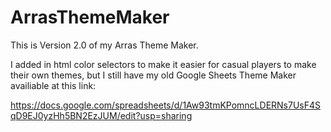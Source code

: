 # ArrasThemeMaker
This is Version 2.0 of my Arras Theme Maker.

I added in html color selectors to make it easier for casual players to make their own themes, but I still have my old Google Sheets Theme Maker availiable at this link: 

https://docs.google.com/spreadsheets/d/1Aw93tmKPomncLDERNs7UsF4SqD9EJ0yzHh5BN2EzJUM/edit?usp=sharing
